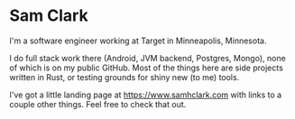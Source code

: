 # Sam Clark

I'm a software engineer working at Target in Minneapolis, Minnesota. 

I do full stack work there (Android, JVM backend, Postgres, Mongo), none of which is on my public GitHub.
Most of the things here are side projects written in Rust, or testing grounds for shiny new (to me) tools.

I've got a little landing page at https://www.samhclark.com with links to a couple other things.
Feel free to check that out. 
